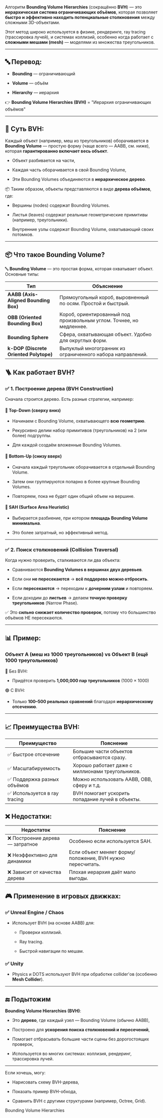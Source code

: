 Алгоритм **Bounding Volume Hierarchies** (сокращённо **BVH**) — это **иерархическая система ограничивающих объёмов**, которая позволяет **быстро и эффективно находить потенциальные столкновения** между сложными 3D-объектами.

Этот метод широко используется в физике, рендеринге, ray tracing (трассировка лучей), и системах коллизий, особенно когда работает с **сложными мешами (mesh)** — моделями из множества треугольников.

---

## 🔤 Перевод:

- **Bounding** — ограничивающий
    
- **Volume** — объём
    
- **Hierarchy** — иерархия
    

👉 **Bounding Volume Hierarchies (BVH)** = "Иерархия ограничивающих объёмов"

---

## 🧠 Суть BVH:

Каждый объект (например, меш из треугольников) оборачивается в **Bounding Volume** — простую форму (чаще всего — AABB, см. ниже), которая **гарантированно включает весь объект**.

- Объект разбивается на части,
    
- Каждая часть оборачивается в свой Bounding Volume,
    
- Эти Bounding Volumes объединяются в **иерархическое дерево**.
    

📦 Таким образом, объекты представляются в виде **дерева объёмов**, где:

- Вершины (nodes) содержат Bounding Volumes.
    
- Листья (leaves) содержат реальные геометрические примитивы (например, треугольники).
    
- Внутренние узлы содержат Bounding Volume, охватывающий своих потомков.
    

---

## 📦 Что такое **Bounding Volume**?

🔤 **Bounding Volume** — это простая форма, которая охватывает объект. Основные типы:

|Тип|Объяснение|
|---|---|
|**AABB (Axis-Aligned Bounding Box)**|Прямоугольный короб, выровненный по осям. Простой и быстрый.|
|**OBB (Oriented Bounding Box)**|Короб, ориентированный под произвольным углом. Точнее, но медленнее.|
|**Bounding Sphere**|Сфера, охватывающая объект. Удобно для округлых форм.|
|**k-DOP (Discrete Oriented Polytope)**|Выпуклый многогранник из ограниченного набора направлений.|
## 🪜 Как работает BVH?

### ✅ 1. **Построение дерева (BVH Construction)**

Сначала строится дерево. Есть разные стратегии, например:

#### 🔷 Top-Down (сверху вниз)

- Начинаем с Bounding Volume, охватывающего **всю геометрию**.
    
- Рекурсивно делим набор примитивов (треугольников) на 2 (или более) подгруппы.
    
- Для каждой создаём вложенные Bounding Volumes.
    

#### 🔷 Bottom-Up (снизу вверх)

- Сначала каждый треугольник оборачивается в отдельный Bounding Volume.
    
- Затем они группируются попарно в более крупные Bounding Volumes.
    
- Повторяем, пока не будет один общий объем на вершине.
    

#### 🔷 SAH (Surface Area Heuristic)

- Выбирается разбиение, при котором **площадь Bounding Volume минимальна**.
    
- Это более затратный, но эффективный метод.
    

---

### ✅ 2. **Поиск столкновений (Collision Traversal)**

Когда нужно проверить, сталкиваются ли два объекта:

- Сравниваются **Bounding Volumes в вершинах двух деревьев**.
    
- Если они **не пересекаются** → **всё поддерево можно отбросить**.
    
- Если **пересекаются** → переходим к **дочерним узлам** и повторяем.
    
- Если доходим до **листьев** → делаем **точную проверку треугольников** (Narrow Phase).
    

✅ Это **сильно снижает количество проверок**, потому что большинство объёмов НЕ пересекаются.

---

## 📊 Пример:

### Объект A (меш из 1000 треугольников) vs Объект B (ещё 1000 треугольников)

🔴 Без BVH:

- Придётся проверить **1,000,000 пар треугольников** (1000 × 1000)
    

🟢 С BVH:

- Только **100–500 реальных сравнений** благодаря **иерархическому отсечению**.
    

---

## 📈 Преимущества BVH:

|Преимущество|Пояснение|
|---|---|
|✅ Быстрое отсечение|Большие части объектов отбрасываются сразу.|
|✅ Масштабируемость|Хорошо работает даже с миллионами треугольников.|
|✅ Поддержка разных объёмов|Можно использовать AABB, OBB, сферу и т.д.|
|✅ Используется в ray tracing|BVH помогает ускорить попадание лучей в объекты.|
## ❌ Недостатки:

|Недостаток|Пояснение|
|---|---|
|❌ Построение дерева — затратное|Особенно если используется SAH.|
|❌ Неэффективно для динамики|Если объект меняет форму/положение, BVH нужно пересчитать.|
|❌ Зависит от качества дерева|Плохая иерархия даёт мало выгоды.|
## 🎮 Применение в игровых движках:

### ✅ Unreal Engine / Chaos

- Использует BVH (на основе AABB) для:
    
    - Проверки коллизий.
        
    - Ray tracing.
        
    - Быстрой навигации по мешам.
        

### ✅ Unity

- Physics и DOTS используют BVH при обработке collider'ов (особенно **Mesh Collider**).
    

---

## 🔚 Подытожим

**Bounding Volume Hierarchies (BVH)**:

- Это **дерево**, где каждый узел — Bounding Volume (обычно AABB),
    
- Построено для **ускорения поиска столкновений и пересечений**,
    
- Помогает отбрасывать большие части сцены без дорогостоящих проверок,
    
- Используется во многих системах: коллизия, рендеринг, трассировка лучей.
    

---

Если хочешь, могу:

- Нарисовать схему BVH-дерева,
    
- Показать пример BVH-обхода,
    
- Сравнить BVH с другими структурами (например, Octree, Grid).

Bounding Volume Hierarchies